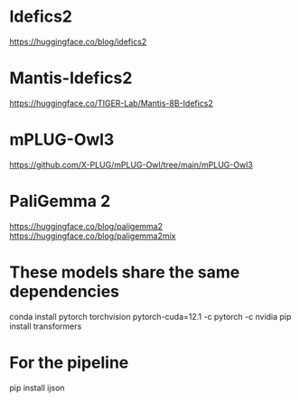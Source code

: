 
# Idefics2
https://huggingface.co/blog/idefics2

# Mantis-Idefics2
https://huggingface.co/TIGER-Lab/Mantis-8B-Idefics2

# mPLUG-Owl3
https://github.com/X-PLUG/mPLUG-Owl/tree/main/mPLUG-Owl3

# PaliGemma 2
https://huggingface.co/blog/paligemma2
https://huggingface.co/blog/paligemma2mix


# These models share the same dependencies
conda install pytorch torchvision pytorch-cuda=12.1 -c pytorch -c nvidia
pip install transformers

# For the pipeline
pip install ijson